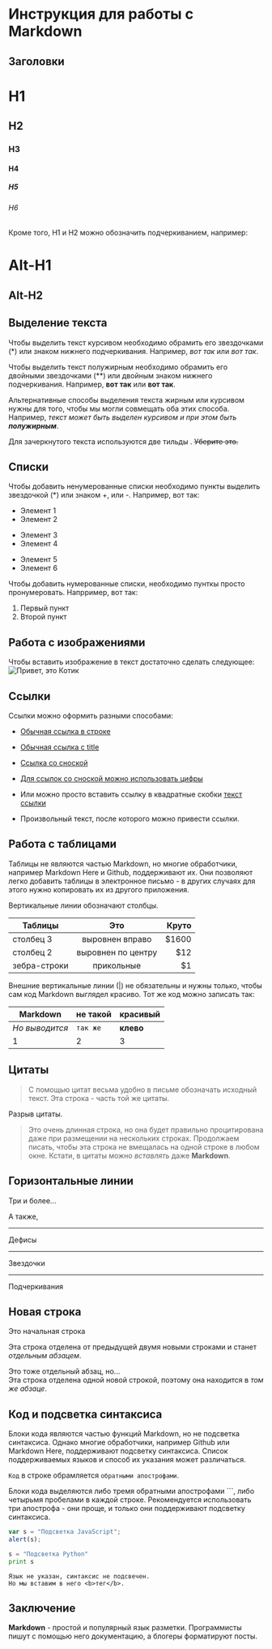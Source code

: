 # Инструкция для работы с Markdown

## Заголовки

# H1
## H2
### H3
#### H4
##### H5
###### H6

Кроме того, H1 и H2 можно обозначить подчеркиванием, например:

Alt-H1
======

Alt-H2
---

## Выделение текста

Чтобы выделить текст курсивом необходимо обрамить его звездочками (*) или знаком нижнего подчеркивания. Например, *вот так* или _вот так_.

Чтобы выделить текст полужирным необходимо обрамить его двойными звездочками (**) или двойным знаком нижнего подчеркивания. Например, **вот так** или __вот так__.

Альтернативные способы выделения текста жирным или курсивом нужны для того, чтобы мы могли совмещать оба этих способа. Например, _текст может быть выделен курсивом и при этом быть **полужирным**_.

Для зачеркнутого текста используются две тильды . ~~Уберите это.~~

## Списки

Чтобы добавить ненумерованные списки необходимо пункты выделить звездочкой (*) или знаком +, или -. Например, вот так:
* Элемент 1
* Элемент 2 
+ Элемент 3
+ Элемент 4
- Элемент 5
- Элемент 6

Чтобы добавить нумерованные списки, необходимо пунткы просто пронумеровать. Напрример, вот так:
1. Первый пункт
2. Второй пункт
   
## Работа с изображениями 

Чтобы вставить изображение в текст достаточно сделать следующее:
![Привет, это Котик](kitten.jpg)

## Ссылки

Ссылки можно оформить разными способами:
* [Обычная ссылка в строке](https://www.google.com)

* [Обычная ссылка с title](https://www.google.com "Сайт Google")

* [Ссылка со сноской][Произвольный регистронезависимый текст]

* [Для ссылок со сноской можно использовать цифры][1]

* Или можно просто вставить ссылку в квадратные скобки [текст ссылки]

* Произвольный текст, после которого можно привести ссылки.

[произвольный регистронезависимый текст]: https://www.google.com
[1]: http://google.com
[текст ссылки]: http://www.reddit.com

## Работа с таблицами

Таблицы не являются частью Markdown, но многие обработчики, например Markdown Here и Github, поддерживают их. Они позволяют легко добавить таблицы в электронное письмо - в других случаях для этого нужно копировать их из другого приложения.

Вертикальные линии обозначают столбцы.

| Таблицы       | Это                | Круто |
| ------------- |:------------------:| -----:|
| столбец 3     | выровнен вправо    | $1600 |
| столбец 2     | выровнен по центру |   $12 |
| зебра-строки  | прикольные         |    $1 |

Внешние вертикальные линии (|) не обязательны и нужны только, чтобы сам код Markdown выглядел красиво. Тот же код можно записать так:

Markdown | не такой | красивый
--- | --- | ---
*Но выводится* | `так же` | **клево**
1 | 2 | 3

## Цитаты
> С помощью цитат весьма удобно в письме обозначать исходный текст.
> Эта строка - часть той же цитаты.

Разрыв цитаты.

> Это очень длинная строка, но она будет правильно процитирована даже при размещении на нескольких строках. Продолжаем писать, чтобы эта строка не вмещалась на одной строке в любом окне. Кстати, в цитаты можно *вставлять* даже **Markdown**.

## Горизонтальные линии

Три и более...

А также,

---

Дефисы

***

Звездочки

___

Подчеркивания

## Новая строка

Это начальная строка

Эта строка отделена от предыдущей двумя новыми строками и станет *отдельным абзацем*.

Это тоже отдельный абзац, но...  
Эта строка отделена одной новой строкой, поэтому она находится в *том же абзаце*.

## Код и подсветка синтаксиса
Блоки кода являются частью функций Markdown, но не подсветка синтаксиса. Однако многие обработчики, например Github или Markdown Here, поддерживают подсветку синтаксиса. Список поддерживаемых языков и способ их указания может различаться.

`Код` в строке обрамляется `обратными апострофами`.

Блоки кода выделяются либо тремя обратными апострофами ```, либо четырьмя пробелами в каждой строке. Рекомендуется использовать три апострофа - они проще, и только они поддерживают подсветку синтаксиса.

```javascript
var s = "Подсветка JavaScript";
alert(s);
```
 
```python
s = "Подсветка Python"
print s
```
 
```
Язык не указан, синтаксис не подсвечен.
Но мы вставим в него <b>тег</b>.
```

## Заключение
**Markdown** - простой и популярный язык разметки. Программисты пишут с помощью него документацию, а блогеры форматируют посты. 
